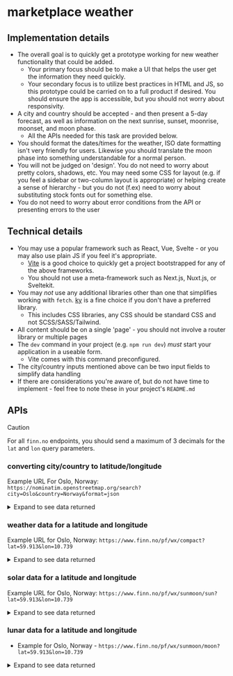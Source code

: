 # marketplace weather


## Implementation details

- The overall goal is to quickly get a prototype working for new weather functionality that could be added.
    - Your primary focus should be to make a UI that helps the user get the information they need quickly.
    - Your secondary focus is to utilize best practices in HTML and JS, so this prototype could be carried on to a full product if desired. You should ensure the app is accessible, but you should not worry about responsivity.
- A city and country should be accepted - and then present a 5-day forecast, as well as information on the next sunrise, sunset, moonrise, moonset, and moon phase.
    - All the APIs needed for this task are provided below.
- You should format the dates/times for the weather, ISO date formatting isn't very friendly for users. Likewise you should translate the moon phase into something understandable for a normal person.
- You will not be judged on 'design'. You do not need to worry about pretty colors, shadows, etc. You may need some CSS for layout (e.g. if you feel a sidebar or two-column layout is appropriate) or helping create a sense of hierarchy - but you do not (f.ex) need to worry about substituting stock fonts out for something else.
- You do not need to worry about error conditions from the API or presenting errors to the user

## Technical details

- You may use a popular framework such as React, Vue, Svelte - or you may also use plain JS if you feel it's appropriate.
    - [Vite](https://vite.dev/guide/#scaffolding-your-first-vite-project) is a good choice to quickly get a project bootstrapped for any of the above frameworks.
    - You should not use a meta-framework such as Next.js, Nuxt.js, or Sveltekit.
- You may *not* use any additional libraries other than one that simplifies working with `fetch`. [ky](https://github.com/sindresorhus/ky) is a fine choice if you don't have a preferred library.
    - This includes CSS libraries, any CSS should be standard CSS and not SCSS/SASS/Tailwind.
- All content should be on a single 'page' - you should not involve a router library or multiple pages
- The `dev` command in your project (e.g. `npm run dev`) *must* start your application in a useable form.
    - Vite comes with this command preconfigured.
- The city/country inputs mentioned above can be two input fields to simplify data handling
- If there are considerations you're aware of, but do not have time to implement - feel free to note these in your project's `README.md`

## APIs

> [!CAUTION]
> For all `finn.no` endpoints, you should send a maximum of 3 decimals for the `lat` and `lon` query parameters.

### converting city/country to latitude/longitude

Example URL For Oslo, Norway: `https://nominatim.openstreetmap.org/search?city=Oslo&country=Norway&format=json`

<details><summary>Expand to see data returned</summary>

```json5
[
  {
    "place_id": 149918278,
    "osm_type": "relation",
    "osm_id": 406091,
    "lat": "59.9133301",
    "lon": "10.7389701",
    "class": "boundary",
    "type": "administrative",
    "place_rank": 12,
    "importance": 0.762636026573792,
    "addresstype": "county",
    "name": "Oslo",
    "display_name": "Oslo, Norway",
    "boundingbox": [
      "59.8093113",
      "60.1351064",
      "10.4891652",
      "10.9513894"
    ]
  },
  {
    "place_id": 151483229,
    "osm_type": "relation",
    "osm_id": 2775550,
    "lat": "59.97239745",
    "lon": "10.775729194051895",
    "class": "boundary",
    "type": "administrative",
    "place_rank": 14,
    "importance": 0.444716384691183,
    "addresstype": "municipality",
    "name": "Oslo",
    "display_name": "Oslo, Norway",
    "boundingbox": [
      "59.8093113",
      "60.1351064",
      "10.4891652",
      "10.9513894"
    ]
  }
]
```

</details>

### weather data for a latitude and longitude

Example URL for Oslo, Norway: `https://www.finn.no/pf/wx/compact?lat=59.913&lon=10.739`

<details><summary>Expand to see data returned</summary>

```json5
{
    "properties": {
        "meta": {
            "units": {
                "air_pressure_at_sea_level": "hPa",
                "air_temperature": "celsius",
                "cloud_area_fraction": "%",
                "precipitation_amount": "mm",
                "relative_humidity": "%",
                "wind_from_direction": "degrees",
                "wind_speed": "m/s"
            },
            "updated_at": "2025-01-06T08:26:24Z"
        },
        // only one typical object is shown in the 'timeseries' array, but there will be many
        "timeseries": [
            {
                "data": {
                    "instant": {
                        "details": {
                            "air_pressure_at_sea_level": 995.1,
                            "air_temperature": -4.5,
                            "cloud_area_fraction": 100.0,
                            "relative_humidity": 81.7,
                            "wind_from_direction": 50.4,
                            "wind_speed": 7.0
                        }
                    },
                    // optional field
                    "next_12_hours": {
                        "details": {},
                        "summary": {
                            "symbol_code": "snow"
                        }
                    },
                    // optional field
                    "next_1_hours": {
                        "details": {
                            "precipitation_amount": 0.4
                        },
                        "summary": {
                            "symbol_code": "snow"
                        }
                    },
                    // optional field
                    "next_6_hours": {
                        "details": {
                            "precipitation_amount": 4.4
                        },
                        "summary": {
                            "symbol_code": "snow"
                        }
                    }
                },
                "time": "2025-01-06T09:00:00Z"
            }
        ]
    }
}
```

</details>

### solar data for a latitude and longitude

Example URL for Oslo, Norway: `https://www.finn.no/pf/wx/sunmoon/sun?lat=59.913&lon=10.739`

<details><summary>Expand to see data returned</summary>

```json5
{
    "properties": {
        "solarmidnight": {
            "disc_centre_elevation": -52.59,
            "time": "2025-01-05T23:22+00:00",
            "visible": false
        },
        "solarnoon": {
            "disc_centre_elevation": 7.67,
            "time": "2025-01-06T11:23+00:00",
            "visible": true
        },
        "sunrise": {
            "azimuth": 137.43,
            "time": "2025-01-06T08:14+00:00"
        },
        "sunset": {
            "azimuth": 222.67,
            "time": "2025-01-06T14:31+00:00"
        }
    }
}
```

</details>

### lunar data for a latitude and longitude

- Example for Oslo, Norway - `https://www.finn.no/pf/wx/sunmoon/moon?lat=59.913&lon=10.739`

<details><summary>Expand to see data returned</summary>

```json5
{
    "properties": {
        "high_moon": {
            "disc_centre_elevation": 35.37,
            "time": "2025-01-06T16:56+00:00",
            "visible": true
        },
        "low_moon": {
            "disc_centre_elevation": -28.33,
            "time": "2025-01-06T04:32+00:00",
            "visible": false
        },
        "moonphase": 76.61,
        "moonrise": {
            "azimuth": 81.82,
            "time": "2025-01-06T10:15+00:00"
        },
        "moonset": {
            "azimuth": null,
            "time": null
        }
    }
}
```

</details>
